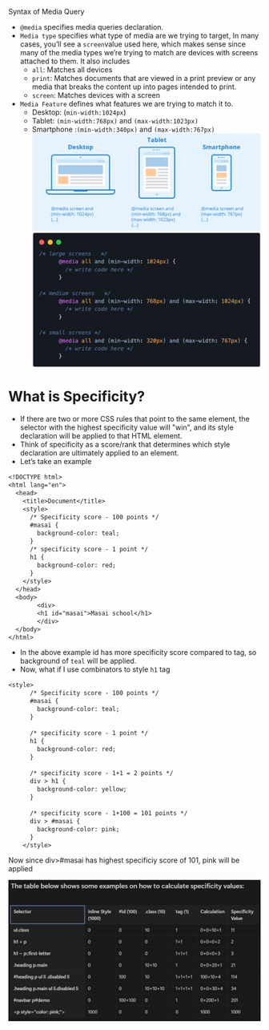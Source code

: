 Syntax of  Media Query

- `@media` specifies media queries declaration.
- `Media type` specifies what type of media are we trying to target, In many  cases, you’ll see a `screen`value used here, which makes sense since many of the media types we’re trying to match are devices with screens attached to them. It also includes
    - `all`: Matches all devices
    - `print`: Matches documents that are viewed in a print preview or any media that breaks the content up into pages intended to print.
    - `screen`: Matches devices with a screen
- `Media Feature` defines what features we are trying to match it to.
    - Desktop: (`min-width:1024px`)
    - Tablet: `(min-width:768px)` and `(max-width:1023px)`
    - Smartphone :`(min-width:340px)` and `(max-width:767px)`
    ![alt text](image.png)
    ![alt text](image-1.png)


# What is Specificity?

- If there are two or more CSS rules that point to the same element, the selector with the highest specificity value will "win", and its style declaration will be applied to that HTML element.
- Think of specificity as a score/rank that determines which style declaration are ultimately applied to an element.
- Let’s take an example

```
<!DOCTYPE html>
<html lang="en">
  <head>
    <title>Document</title>
    <style>
      /* Specificity score - 100 points */
      #masai {
        background-color: teal;
      }
      /* specificity score - 1 point */
      h1 {
        background-color: red;
      }
    </style>
  </head>
  <body>
		<div>
	    <h1 id="masai">Masai school</h1>
		</div>
  </body>
</html>
```
- In the above example id has more specificity score compared to tag, so background of `teal` will be applied.
- Now, what if I use combinators to style `h1` tag

```
<style>
      /* Specificity score - 100 points */
      #masai {
        background-color: teal;
      }
      
      /* specificity score - 1 point */
      h1 {
        background-color: red;
      }

      /* specificity score - 1+1 = 2 points */
      div > h1 {
        background-color: yellow;
      }

      /* specificity score - 1+100 = 101 points */
      div > #masai {
        background-color: pink;
      }
    </style>
```
Now since div>#masai has highest specificiy score of 101, pink will be applied

![alt text](image-2.png)